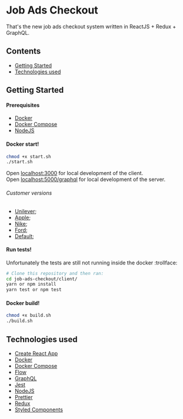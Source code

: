 # Job Ads Checkout

That's the new job ads checkout system written in ReactJS + Redux + GraphQL.

## Contents

- [Getting Started](#getting-started)
- [Technologies used](#technologies-used)

## Getting Started

#### Prerequisites

- [Docker](https://www.docker.com/get-docker)
- [Docker Compose](https://docs.docker.com/compose/gettingstarted/)
- [NodeJS](https://docs.docker.com/compose/gettingstarted/)

#### Docker start!

```sh
chmod +x start.sh
./start.sh
```

Open [localhost:3000](http://localhost:3000) for local development of the client.  
Open [localhost:5000/graphql](http://localhost:5000/graphql) for local development of the server.

###### Customer versions

- [Unilever](http://localhost:3000?customerId=unilever);
- [Apple](http://localhost:3000?customerId=apple);
- [Nike](http://localhost:3000?customerId=nike);
- [Ford](http://localhost:3000?customerId=ford);
- [Default](http://localhost:3000);


#### Run tests!

Unfortunately the tests are still not running inside the docker :trollface:

```sh
# Clone this repository and then ran:
cd job-ads-checkout/client/
yarn or npm install
yarn test or npm test
```

#### Docker build!

```sh
chmod +x build.sh
./build.sh
```

## Technologies used

- [Create React App](https://github.com/facebook/create-react-app)
- [Docker](https://www.docker.com/)
- [Docker Compose](https://docs.docker.com/compose/)
- [Flow](https://flow.org/en/)
- [GraphQL](http://graphql.org/)
- [Jest](https://facebook.github.io/jest/)
- [NodeJS](https://nodejs.org/en/)
- [Prettier](https://prettier.io/)
- [Redux](https://redux.js.org/)
- [Styled Components](https://www.styled-components.com/)
